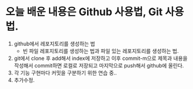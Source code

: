 # 오늘 배운 내용은 Github 사용법, Git 사용법.

1. github에서 레포지토리를 생성하는 법
    - 빈 파일 레포지토리를 생성하는 법과 파일 있는 레포지토리를 생성하는 법.
2. git에서 clone 후 add해서 index에 저장하고 이후 commit-m으로 제목과 내용을         작성해서 commit하면 로컬로 저장되고 마지막으로        push해서 github에 올린다. 
3. 각 기능 구현마다 커밋을 구분하기 위한 연습 중..
4. 추가수정.